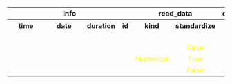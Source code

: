 <table>
<tr>
<th colspan=4 style="text-align: center; vertical-align: middle;">info</th>
<th colspan=2 style="text-align: center; vertical-align: middle;">read_data</th>
<th colspan=1 style="text-align: center; vertical-align: middle;">cross_val_predict</th>
<th colspan=1 style="text-align: center; vertical-align: middle;">metrics</th>
</tr>
<th style="text-align: center; vertical-align: middle;">time</th>
<th style="text-align: center; vertical-align: middle;">date</th>
<th style="text-align: center; vertical-align: middle;">duration</th>
<th style="text-align: center; vertical-align: middle;">id</th>
<th style="text-align: center; vertical-align: middle;">kind</th>
<th style="text-align: center; vertical-align: middle;">standardize</th>
<th style="text-align: center; vertical-align: middle;">cv</th>
<th style="text-align: center; vertical-align: middle;">accuracy</th>
</tr>
<tr>
<td style="text-align: center; vertical-align: middle;"> <font color=white>21:43:01</font></td>
<td style="text-align: center; vertical-align: middle;"> <font color=white>05/10/23</font></td>
<td style="text-align: center; vertical-align: middle;"> <font color=white>1.67 s</font></td>
<td style="text-align: center; vertical-align: middle;"> <font color=white>1</font></td>
<td style="text-align: center; vertical-align: middle;"> <font color=white></font></td>
<td style="text-align: center; vertical-align: middle;"> <font color=white>True</font></td>
<td style="text-align: center; vertical-align: middle;"> <font color=white>4</font></td>
<td style="text-align: center; vertical-align: middle;"> <font color=white>0.9313559322033899</font></td>
</tr>
<tr>
<td style="text-align: center; vertical-align: middle;"> <font color=white>21:45:12</font></td>
<td style="text-align: center; vertical-align: middle;"> <font color=white>05/10/23</font></td>
<td style="text-align: center; vertical-align: middle;"> <font color=white>2.07 s</font></td>
<td style="text-align: center; vertical-align: middle;"> <font color=white>2</font></td>
<td style="text-align: center; vertical-align: middle;"> <font color=white></font></td>
<td style="text-align: center; vertical-align: middle;"> <font color=yellow>False</font></td>
<td style="text-align: center; vertical-align: middle;"> <font color=yellow>5</font></td>
<td style="text-align: center; vertical-align: middle;"> <font color=white>0.9313559322033899</font></td>
</tr>
<tr>
<td style="text-align: center; vertical-align: middle;"> <font color=white>21:45:57</font></td>
<td style="text-align: center; vertical-align: middle;"> <font color=white>05/10/23</font></td>
<td style="text-align: center; vertical-align: middle;"> <font color=white>2.68 s</font></td>
<td style="text-align: center; vertical-align: middle;"> <font color=white>3</font></td>
<td style="text-align: center; vertical-align: middle;"> <font color=yellow>Numerical</font></td>
<td style="text-align: center; vertical-align: middle;"> <font color=yellow>True</font></td>
<td style="text-align: center; vertical-align: middle;"> <font color=white>5</font></td>
<td style="text-align: center; vertical-align: middle;"> <font color=yellow>0.9457627118644067</font></td>
</tr>
<tr>
<td style="text-align: center; vertical-align: middle;"> <font color=white>21:46:33</font></td>
<td style="text-align: center; vertical-align: middle;"> <font color=white>05/10/23</font></td>
<td style="text-align: center; vertical-align: middle;"> <font color=white>2.04 s</font></td>
<td style="text-align: center; vertical-align: middle;"> <font color=white>4</font></td>
<td style="text-align: center; vertical-align: middle;"> <font color=white>Numerical</font></td>
<td style="text-align: center; vertical-align: middle;"> <font color=yellow>False</font></td>
<td style="text-align: center; vertical-align: middle;"> <font color=white>5</font></td>
<td style="text-align: center; vertical-align: middle;"> <font color=yellow>0.95</font></td>
</tr>
